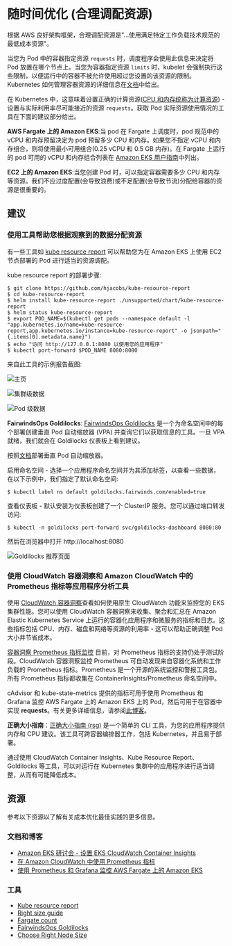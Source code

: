 # 随时间优化 (合理调配资源)

根据 AWS 良好架构框架，合理调配资源是"...使用满足特定工作负载技术规范的最低成本资源"。

当您为 Pod 中的容器指定资源 `requests` 时，调度程序会使用此信息来决定将 Pod 放置在哪个节点上。当您为容器指定资源 `limits` 时，kubelet 会强制执行这些限制，以便运行中的容器不被允许使用超过您设置的该资源的限制。Kubernetes 如何管理容器资源的详细信息在[文档](https://kubernetes.io/docs/concepts/configuration/manage-resources-containers/)中给出。

在 Kubernetes 中，这意味着设置正确的计算资源([CPU 和内存统称为计算资源](https://kubernetes.io/docs/concepts/configuration/manage-resources-containers/)) - 设置与实际利用率尽可能接近的资源 `requests`。获取 Pod 实际资源使用情况的工具在下面的建议部分给出。

**AWS Fargate 上的 Amazon EKS**:当 pod 在 Fargate 上调度时，pod 规范中的 vCPU 和内存预留决定为 pod 预留多少 CPU 和内存。如果您不指定 vCPU 和内存组合，则将使用最小可用组合(0.25 vCPU 和 0.5 GB 内存)。在 Fargate 上运行的 pod 可用的 vCPU 和内存组合列表在 [Amazon EKS 用户指南](https://docs.aws.amazon.com/eks/latest/userguide/fargate-pod-configuration.html)中列出。

**EC2 上的 Amazon EKS**:当您创建 Pod 时，可以指定容器需要多少 CPU 和内存等资源。我们不应过度配置(会导致浪费)或不足配置(会导致节流)分配给容器的资源是很重要的。

## 建议
### 使用工具帮助您根据观察到的数据分配资源
有一些工具如 [kube resource report](https://github.com/hjacobs/kube-resource-report) 可以帮助您为在 Amazon EKS 上使用 EC2 节点部署的 Pod 进行适当的资源调配。

kube resource report 的部署步骤:
```
$ git clone https://github.com/hjacobs/kube-resource-report
$ cd kube-resource-report
$ helm install kube-resource-report ./unsupported/chart/kube-resource-report
$ helm status kube-resource-report
$ export POD_NAME=$(kubectl get pods --namespace default -l "app.kubernetes.io/name=kube-resource-report,app.kubernetes.io/instance=kube-resource-report" -o jsonpath="{.items[0].metadata.name}")
$ echo "访问 http://127.0.0.1:8080 以使用您的应用程序"
$ kubectl port-forward $POD_NAME 8080:8080
```
来自此工具的示例报告截图:

![主页](../images/kube-resource-report1.png)

![集群级数据](../images/kube-resource-report2.png)

![Pod 级数据](../images/kube-resource-report3.png)

**FairwindsOps Goldilocks**: [FairwindsOps Goldilocks](https://github.com/FairwindsOps/goldilocks) 是一个为命名空间中的每个部署创建垂直 Pod 自动缩放器 (VPA) 并查询它们以获取信息的工具。一旦 VPA 就绪，我们就会在 Goldilocks 仪表板上看到建议。



按照[文档](https://docs.aws.amazon.com/eks/latest/userguide/vertical-pod-autoscaler.html)部署垂直 Pod 自动缩放器。

启用命名空间 - 选择一个应用程序命名空间并为其添加标签，以查看一些数据，在以下示例中，我们指定了默认命名空间:

```
$ kubectl label ns default goldilocks.fairwinds.com/enabled=true
```

查看仪表板 - 默认安装为仪表板创建了一个 ClusterIP 服务。您可以通过端口转发访问:

```
$ kubectl -n goldilocks port-forward svc/goldilocks-dashboard 8080:80
```

然后在浏览器中打开 http://localhost:8080

![Goldilocks 推荐页面](../images/Goldilocks.png)

### 使用 CloudWatch 容器洞察和 Amazon CloudWatch 中的 Prometheus 指标等应用程序分析工具

使用 [CloudWatch 容器洞察](https://docs.aws.amazon.com/AmazonCloudWatch/latest/monitoring/deploy-container-insights-EKS.html)查看如何使用原生 CloudWatch 功能来监控您的 EKS 集群性能。您可以使用 CloudWatch 容器洞察来收集、聚合和汇总在 Amazon Elastic Kubernetes Service 上运行的容器化应用程序和微服务的指标和日志。这些指标包括 CPU、内存、磁盘和网络等资源的利用率 - 这可以帮助正确调整 Pod 大小并节省成本。

[容器洞察 Prometheus 指标监控](https://docs.aws.amazon.com/AmazonCloudWatch/latest/monitoring/ContainerInsights-Prometheus-metrics.html) 目前，对 Prometheus 指标的支持仍处于测试阶段。CloudWatch 容器洞察监控 Prometheus 可自动发现来自容器化系统和工作负载的 Prometheus 指标。Prometheus 是一个开源的系统监控和警报工具包。所有 Prometheus 指标都收集在 ContainerInsights/Prometheus 命名空间中。

cAdvisor 和 kube-state-metrics 提供的指标可用于使用 Prometheus 和 Grafana 监控 AWS Fargate 上的 Amazon EKS 上的 Pod，然后可用于在容器中实现 **requests**。有关更多详细信息，请参阅[此博客](https://aws.amazon.com/blogs/containers/monitoring-amazon-eks-on-aws-fargate-using-prometheus-and-grafana/)。

**正确大小指南**：[正确大小指南 (rsg)](https://mhausenblas.info/right-size-guide/) 是一个简单的 CLI 工具，为您的应用程序提供内存和 CPU 建议。该工具可跨容器编排器工作，包括 Kubernetes，并且易于部署。

通过使用 CloudWatch Container Insights、Kube Resource Report、Goldilocks 等工具，可以对运行在 Kubernetes 集群中的应用程序进行适当调整，从而有可能降低成本。

## 资源
参考以下资源以了解有关成本优化最佳实践的更多信息。

### 文档和博客
+ [Amazon EKS 研讨会 - 设置 EKS CloudWatch Container Insights](https://www.eksworkshop.com/intermediate/250_cloudwatch_container_insights/)
+ [在 Amazon CloudWatch 中使用 Prometheus 指标](https://aws.amazon.com/blogs/containers/using-prometheus-metrics-in-amazon-cloudwatch/)
+ [使用 Prometheus 和 Grafana 监控 AWS Fargate 上的 Amazon EKS](https://aws.amazon.com/blogs/containers/monitoring-amazon-eks-on-aws-fargate-using-prometheus-and-grafana/)

### 工具
+ [Kube resource report](https://github.com/hjacobs/kube-resource-report)
+ [Right size guide](https://github.com/mhausenblas/right-size-guide)
+ [Fargate count](https://github.com/mreferre/fargatecount)
+ [FairwindsOps Goldilocks](https://github.com/FairwindsOps/goldilocks)
+ [Choose Right Node Size](https://learnk8s.io/research#choosing-node-size)